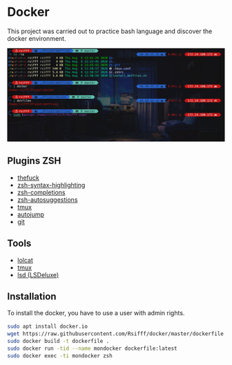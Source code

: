 # Docker

This project was carried out to practice bash language and discover the docker environment.

![](images/screen.PNG)

## Plugins ZSH

- [thefuck](https://github.com/nvbn/thefuck)
- [zsh-syntax-highlighting](https://github.com/zsh-users/zsh-syntax-highlighting)
- [zsh-completions](https://github.com/zsh-users/zsh-completions)
- [zsh-autosuggestions](https://github.com/zsh-users/zsh-autosuggestions)
- [tmux](https://github.com/ohmyzsh/ohmyzsh/tree/master/plugins/tmux)
- [autojump](https://github.com/wting/autojump)
- [git](https://github.com/ohmyzsh/ohmyzsh/tree/master/plugins/git)

## Tools 

- [lolcat](https://github.com/busyloop/lolcat)
- [tmux](https://github.com/tmux/tmux/wiki)
- [lsd (LSDeluxe)](https://github.com/Peltoche/lsd)

## Installation

To install the docker, you have to use a user with admin rights.

```bash
sudo apt install docker.io 
wget https://raw.githubusercontent.com/Rsifff/docker/master/dockerfile 
sudo docker build -t dockerfile . 
sudo docker run -tid --name mondocker dockerfile:latest 
sudo docker exec -ti mondocker zsh
